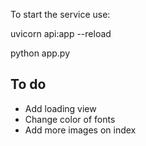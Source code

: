 To start the service use:

uvicorn api:app --reload

python app.py

## To do

* Add loading view
* Change color of fonts
* Add more images on index